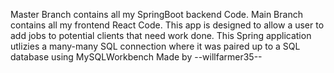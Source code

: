 Master Branch contains all my SpringBoot backend Code.
Main Branch contains all my frontend React Code.
This app is designed to allow a user to add jobs to potential clients that need work done.
This Spring application utlizies a many-many SQL connection where it was paired up to a SQL database using MySQLWorkbench
Made by --willfarmer35--
